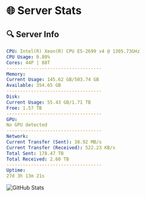 # 🌐 Server Stats
## 🔍 Server Info
```yaml
CPU: Intel(R) Xeon(R) CPU E5-2699 v4 @ 1305.73GHz
CPU Usage: 0.80%
Cores: 44P | 88T
-----------------------------------
Memory:
Current Usage: 145.62 GB/503.74 GB
Available: 354.65 GB
-----------------------------------
Disk:
Current Usage: 55.43 GB/1.71 TB
Free: 1.57 TB
-----------------------------------
GPU:
No GPU detected
-----------------------------------
Network:
Current Transfer (Sent): 38.92 MB/s
Current Transfer (Received): 522.23 KB/s
Total Sent: 178.47 TB
Total Received: 2.60 TB
-----------------------------------
Uptime:
27d 3h 13m 21s
```
![GitHub Stats](https://img.shields.io/badge/Updated-2025-03-07_01:56:39-blue)
